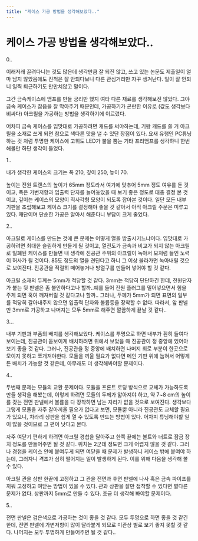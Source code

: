 ```yaml
---
title: "케이스 가공 방법을 생각해보았다.."
---
```

# 케이스 가공 방법을 생각해보았다..

0..

이래저래 끌려다니는 것도 많은데 생각만큼 잘 되진 않고, 쓰고 있는 논문도 제출일이 얼마 남지 않았음에도 진척은 잘 안되다보니 다른 관심거리만 자꾸 생겨난다. 일이 잘 안되니 일찍 퇴근하기도 만만치않고 말이다.

그간 금속케이스에 앰프를 만들 궁리만 했지 여타 다른 재료를 생각해보진 않았다. 그야 금속 케이스가 잡음을 잘 막아주기 때문인데, 가공하기가 곤란한 이유로 (값도 생각보다 비싸다) 아크릴을 가공하는 방법을 생각하기에 이르렀다.

어차피 금속 케이스를 입맛대로 가공하려면 캐드를 써야하는데, 기왕 캐드를 쓸 거 아크릴을 소재로 쓰게 되면 참으로 색다른 맛을 낼 수 있단 장점이 있다. 요새 유행인 PC튜닝하는 것 처럼 투명한 케이스에 고휘도 LED가 불을 뿜는 기타 프리앰프를 생각하니 한번 해볼만 하단 생각이 들었다.

1..

내가 생각한 케이스의 크기는 폭 210, 깊이 250, 높이 70.

높이는 전원 트랜스의 높이가 65mm 정도라서 여기에 맞추어 5mm 정도 여유를 둔 것이고, 폭은 가변저항과 입출력 단자를 늘어놓았을 때 보기 좋은 정도로 대충 결정 본 것이고, 깊이는 케이스의 모양이 직사각형 모양이 되도록 잡아본 것이다. 일단 모든 내부 기판을 조립해보고 케이스 크기를 결정해야 좋을 것 같아서 아직 아크릴 주문은 미루고 있다. 재단이며 단순한 가공은 알아서 해준다니 부담이 크게 줄었다.

2..

아크릴로 케이스를 만드는 것에 큰 문제는 어떻게 열을 방출시키느냐이다. 입맛대로 가공하려면 최대한 슬림하게 만들게 될 것이고, 열전도가 금속과 비교가 되지 않는 아크릴로 밀폐된 케이스를 만들면 내 생각에 진공관 주위의 아크릴이 녹아서 모처럼 들인 노력이 허사가 될 것이다. 85도 정도의 열을 견딘다고 하니 그 이상 올라가면 녹아내릴 것으로 보여진다. 진공관을 적절히 떼어놓거나 방열구를 만들어 넣어야 할 것 같다. 

아크릴 소재의 두께는 5mm가 적당할 것 같다. 3mm는 적당히 단단하긴 한데, 전원단자가 붙는 뒷 판넬은 좀 불안하다고나 할까..예를 들어 전원 플러그를 밀어넣으면서 힘을 주게 되면 혹여 깨져버릴 것 같다고나 할까.. 그러나, 두께가 5mm가 되면 표면의 일부를 적당히 갈아내주지 않으면 입출력 단자와 볼륨등을 장착할 수 없다. 따라서, 앞 판넬만 3mm로 가공하고 나머지는 모두 5mm로 해주면 깔끔하게 끝날 것 같다..

3...

내부 기판과 부품의 배치를 생각해보았다. 케이스를 투명으로 하면 내부가 훤히 들여다보이는데, 진공관이 돋보이게 배치하려면 위에서 보았을 때 진공관이 정 중앙에 있어야 보기 좋을 것 같다. 그러나, 진공관을 정 중앙에 배치하면 나머지 회로 부분이 한곳으로 모이지 못하고 쪼개져야한다. 모듈을 끼울 필요가 없다면 메인 기판 위에 눕혀서 어떻게든 배치가 가능할 것 같은데, 아무래도 더 생각해봐야할 문제이다.

4..

두번째 문제는 모듈의 교환 문제이다. 모듈을 프론트 로딩 방식으로 교체가 가능하도록 만들 생각을 해봤는데, 이렇게 하려면 모듈의 두께가 얇아져야 하고, 약 7~8 cm의 높이를 갖는 전면 판넬에서 볼륨을 다 장착하면 남는 자리가 없을 것으로 보여진다. 생각보다 그렇게 모듈을 자주 갈아끼울 필요가 없다고 보면, 모듈뿐 아니라 진공관도 교체할 필요가 있으니, 차라리 상판을 쉽게 열 수 있도록 만드는 방법이 있다. 어차피 튜닝해야할 일이 많을 것이므로 그 편이 낫다고 본다.

자주 여닫기 편하게 하려면 아크릴 경첩을 달아주고 한쪽 끝에는 볼트와 너트로 잠금 장치 정도를 만들어주면 될 것 같다. 위치는 2군데 정도면 크게 어렵지 않을 것 같다. 그러나 경첩을 케이스 안에 붙여두게 되면 여닫을 때 문제가 발생하니 케이스 밖에 붙여야 하는데, 그러자니 격조가 심히 떨어지는 일이 발생하게 된다. 이를 위해 다음을 생각해 볼 수 있다.

아크릴 관을 상판 한끝에 고정하고 그 관을 전면과 후면 판넬에 나사 혹은 금속 파이프를 끼워 고정하고 여닫는 방법이 있을 수 있다. 관과 상판을 잘만 접착할 수 있다면 별다른 문제가 없다. 상판까지 5mm로 만들 수 있다. 조금 더 생각해 봐야할 문제이다.

5..

전면 판넬은 검은색으로 가공하는 것이 좋을 것 같다. 모두 투명으로 하면 좋을 것 같긴한데, 전면 판넬에 가변저항이 많이 달라붙게 되므로 미관상 별로 보기 좋지 못할 것 같다. 나머지는 모두 투명하게 만들어주면 될 것 같다..


